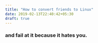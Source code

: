```yaml
---
title: "How to convert friends to Linux"
date: 2019-02-13T22:40:42+05:30
draft: true
---
```


### and fail at it because it hates you.
